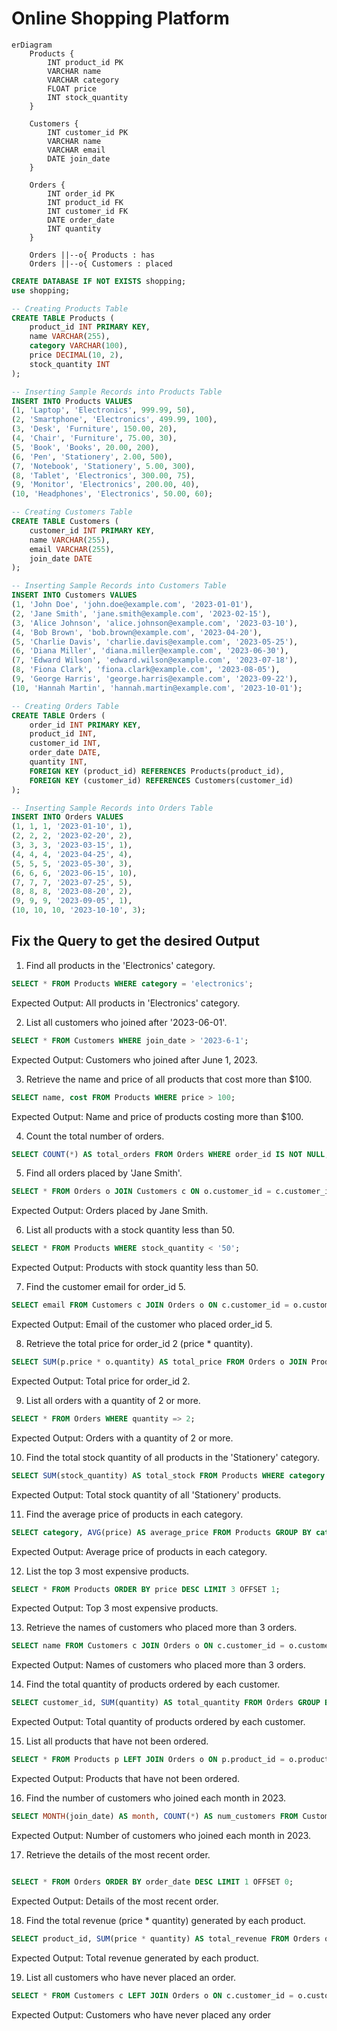 # Online Shopping Platform

```mermaid
erDiagram
    Products {
        INT product_id PK
        VARCHAR name
        VARCHAR category
        FLOAT price
        INT stock_quantity
    }

    Customers {
        INT customer_id PK
        VARCHAR name
        VARCHAR email
        DATE join_date
    }

    Orders {
        INT order_id PK
        INT product_id FK
        INT customer_id FK
        DATE order_date
        INT quantity
    }
    
    Orders ||--o{ Products : has
    Orders ||--o{ Customers : placed
```

```sql
CREATE DATABASE IF NOT EXISTS shopping;
use shopping;

-- Creating Products Table
CREATE TABLE Products (
    product_id INT PRIMARY KEY,
    name VARCHAR(255),
    category VARCHAR(100),
    price DECIMAL(10, 2),
    stock_quantity INT
);

-- Inserting Sample Records into Products Table
INSERT INTO Products VALUES
(1, 'Laptop', 'Electronics', 999.99, 50),
(2, 'Smartphone', 'Electronics', 499.99, 100),
(3, 'Desk', 'Furniture', 150.00, 20),
(4, 'Chair', 'Furniture', 75.00, 30),
(5, 'Book', 'Books', 20.00, 200),
(6, 'Pen', 'Stationery', 2.00, 500),
(7, 'Notebook', 'Stationery', 5.00, 300),
(8, 'Tablet', 'Electronics', 300.00, 75),
(9, 'Monitor', 'Electronics', 200.00, 40),
(10, 'Headphones', 'Electronics', 50.00, 60);

-- Creating Customers Table
CREATE TABLE Customers (
    customer_id INT PRIMARY KEY,
    name VARCHAR(255),
    email VARCHAR(255),
    join_date DATE
);

-- Inserting Sample Records into Customers Table
INSERT INTO Customers VALUES
(1, 'John Doe', 'john.doe@example.com', '2023-01-01'),
(2, 'Jane Smith', 'jane.smith@example.com', '2023-02-15'),
(3, 'Alice Johnson', 'alice.johnson@example.com', '2023-03-10'),
(4, 'Bob Brown', 'bob.brown@example.com', '2023-04-20'),
(5, 'Charlie Davis', 'charlie.davis@example.com', '2023-05-25'),
(6, 'Diana Miller', 'diana.miller@example.com', '2023-06-30'),
(7, 'Edward Wilson', 'edward.wilson@example.com', '2023-07-18'),
(8, 'Fiona Clark', 'fiona.clark@example.com', '2023-08-05'),
(9, 'George Harris', 'george.harris@example.com', '2023-09-22'),
(10, 'Hannah Martin', 'hannah.martin@example.com', '2023-10-01');

-- Creating Orders Table
CREATE TABLE Orders (
    order_id INT PRIMARY KEY,
    product_id INT,
    customer_id INT,
    order_date DATE,
    quantity INT,
    FOREIGN KEY (product_id) REFERENCES Products(product_id),
    FOREIGN KEY (customer_id) REFERENCES Customers(customer_id)
);

-- Inserting Sample Records into Orders Table
INSERT INTO Orders VALUES
(1, 1, 1, '2023-01-10', 1),
(2, 2, 2, '2023-02-20', 2),
(3, 3, 3, '2023-03-15', 1),
(4, 4, 4, '2023-04-25', 4),
(5, 5, 5, '2023-05-30', 3),
(6, 6, 6, '2023-06-15', 10),
(7, 7, 7, '2023-07-25', 5),
(8, 8, 8, '2023-08-20', 2),
(9, 9, 9, '2023-09-05', 1),
(10, 10, 10, '2023-10-10', 3);

```

## Fix the Query to get the desired Output

1. Find all products in the 'Electronics' category.

```sql
SELECT * FROM Products WHERE category = 'electronics';
```
Expected Output: All products in 'Electronics' category.

2. List all customers who joined after '2023-06-01'.
```sql
SELECT * FROM Customers WHERE join_date > '2023-6-1';
```
Expected Output: Customers who joined after June 1, 2023.

3. Retrieve the name and price of all products that cost more than $100.

```sql
SELECT name, cost FROM Products WHERE price > 100;
```
Expected Output: Name and price of products costing more than $100.

4. Count the total number of orders.
```sql
SELECT COUNT(*) AS total_orders FROM Orders WHERE order_id IS NOT NULL;
```

5. Find all orders placed by 'Jane Smith'.
```sql
SELECT * FROM Orders o JOIN Customers c ON o.customer_id = c.customer_id WHERE c.name = 'Jane smith';
```
Expected Output: Orders placed by Jane Smith.

6. List all products with a stock quantity less than 50.

```sql
SELECT * FROM Products WHERE stock_quantity < '50';
```
Expected Output: Products with stock quantity less than 50.

7. Find the customer email for order_id 5.
```sql
SELECT email FROM Customers c JOIN Orders o ON c.customer_id = o.customer_id WHERE order_id = 5;
```
Expected Output: Email of the customer who placed order_id 5.

8. Retrieve the total price for order_id 2 (price * quantity).
```sql
SELECT SUM(p.price * o.quantity) AS total_price FROM Orders o JOIN Products p ON o.product_id = p.product_id WHERE order_id = '2';
```
Expected Output: Total price for order_id 2.

9. List all orders with a quantity of 2 or more.
```sql
SELECT * FROM Orders WHERE quantity => 2;
```
Expected Output: Orders with a quantity of 2 or more.

10. Find the total stock quantity of all products in the 'Stationery' category.
```sql
SELECT SUM(stock_quantity) AS total_stock FROM Products WHERE category = Stationery;
```
Expected Output: Total stock quantity of all 'Stationery' products.

11. Find the average price of products in each category.
```sql
SELECT category, AVG(price) AS average_price FROM Products GROUP BY category HAVING price > 0;
```
Expected Output: Average price of products in each category.

12. List the top 3 most expensive products.
```sql
SELECT * FROM Products ORDER BY price DESC LIMIT 3 OFFSET 1;
```
Expected Output: Top 3 most expensive products.

13. Retrieve the names of customers who placed more than 3 orders.
```sql
SELECT name FROM Customers c JOIN Orders o ON c.customer_id = o.customer_id GROUP BY c.customer_id HAVING COUNT(o.order_id) > 3;
```
Expected Output: Names of customers who placed more than 3 orders.

14. Find the total quantity of products ordered by each customer.
```sql
SELECT customer_id, SUM(quantity) AS total_quantity FROM Orders GROUP BY customer_id;
```
Expected Output: Total quantity of products ordered by each customer.

15. List all products that have not been ordered.
```sql
SELECT * FROM Products p LEFT JOIN Orders o ON p.product_id = o.product_id WHERE order_id = NULL;
```
Expected Output: Products that have not been ordered.

16. Find the number of customers who joined each month in 2023.
```sql
SELECT MONTH(join_date) AS month, COUNT(*) AS num_customers FROM Customers WHERE YEAR(join_date) = 2023 GROUP BY MONTH(join_date);

```
Expected Output: Number of customers who joined each month in 2023.

17. Retrieve the details of the most recent order.
```sql

SELECT * FROM Orders ORDER BY order_date DESC LIMIT 1 OFFSET 0;
```
Expected Output: Details of the most recent order.

18. Find the total revenue (price * quantity) generated by each product.
```sql
SELECT product_id, SUM(price * quantity) AS total_revenue FROM Orders o JOIN Products p ON o.product_id = p.product_id GROUP BY product_id;
```
Expected Output: Total revenue generated by each product.

19. List all customers who have never placed an order.
```sql
SELECT * FROM Customers c LEFT JOIN Orders o ON c.customer_id = o.customer_id WHERE order_id IS NOT NULL;
```
Expected Output: Customers who have never placed any order
